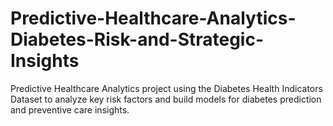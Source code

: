 # Predictive-Healthcare-Analytics-Diabetes-Risk-and-Strategic-Insights
Predictive Healthcare Analytics project using the Diabetes Health Indicators Dataset to analyze key risk factors and build models for diabetes prediction and preventive care insights.
